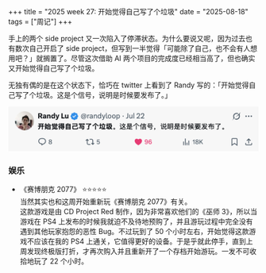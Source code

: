 +++
title = "2025 week 27: 开始觉得自己写了个垃圾"
date = "2025-08-18"
tags = ["周记"]
+++

手上的两个 side project 又一次陷入了停滞状态。为什么要说又呢，因为过去也有数次自己开启了 side project，但写到一半觉得「可能除了自己，也不会有人想用吧？」就搁置了。尽管这次借助 AI 两个项目的完成度已经相当高了，但也确实又开始觉得自己写了个垃圾。

无独有偶的是在这个状态下，恰巧在 twitter 上看到了 Randy 写的：「开始觉得自己写了个垃圾。这是个信号，说明是时候要发布了。」

![Image](/IMG_10.png)

### 娱乐

- 《赛博朋克 2077》 ⭐️⭐️⭐️⭐️⭐️  
  当然其实也和这周开始重新玩《赛博朋克 2077》有关。  
  这款游戏是由 CD Project Red 制作，因为非常喜欢他们的《巫师 3》，所以当游戏在 PS4 上发布的时候我就迫不及待地预购了，并且游玩过程中完全没有遇到其他玩家抱怨的恶性 Bug。不过玩到了 50 个小时左右，开始觉得这款游戏不应该在我的 PS4 上通关，它值得更好的设备。于是乎就此停手，直到上周发现终极版打折，才再次购入并且重新开了一个存档开始游玩。一发不可收拾地玩了 22 个小时。
